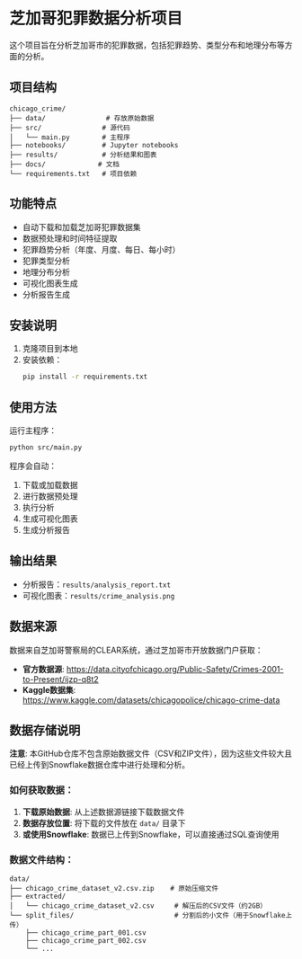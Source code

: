 # 芝加哥犯罪数据分析项目

这个项目旨在分析芝加哥市的犯罪数据，包括犯罪趋势、类型分布和地理分布等方面的分析。

## 项目结构

```
chicago_crime/
├── data/               # 存放原始数据
├── src/               # 源代码
│   └── main.py        # 主程序
├── notebooks/         # Jupyter notebooks
├── results/           # 分析结果和图表
├── docs/             # 文档
└── requirements.txt   # 项目依赖
```

## 功能特点

- 自动下载和加载芝加哥犯罪数据集
- 数据预处理和时间特征提取
- 犯罪趋势分析（年度、月度、每日、每小时）
- 犯罪类型分析
- 地理分布分析
- 可视化图表生成
- 分析报告生成

## 安装说明

1. 克隆项目到本地
2. 安装依赖：
   ```bash
   pip install -r requirements.txt
   ```

## 使用方法

运行主程序：
```bash
python src/main.py
```

程序会自动：
1. 下载或加载数据
2. 进行数据预处理
3. 执行分析
4. 生成可视化图表
5. 生成分析报告

## 输出结果

- 分析报告：`results/analysis_report.txt`
- 可视化图表：`results/crime_analysis.png`

## 数据来源

数据来自芝加哥警察局的CLEAR系统，通过芝加哥市开放数据门户获取：
- **官方数据源**: https://data.cityofchicago.org/Public-Safety/Crimes-2001-to-Present/ijzp-q8t2
- **Kaggle数据集**: https://www.kaggle.com/datasets/chicagopolice/chicago-crime-data

## 数据存储说明

**注意**: 本GitHub仓库不包含原始数据文件（CSV和ZIP文件），因为这些文件较大且已经上传到Snowflake数据仓库中进行处理和分析。

### 如何获取数据：
1. **下载原始数据**: 从上述数据源链接下载数据文件
2. **数据存放位置**: 将下载的文件放在 `data/` 目录下
3. **或使用Snowflake**: 数据已上传到Snowflake，可以直接通过SQL查询使用

### 数据文件结构：
```
data/
├── chicago_crime_dataset_v2.csv.zip    # 原始压缩文件
├── extracted/
│   └── chicago_crime_dataset_v2.csv     # 解压后的CSV文件（约2GB）
└── split_files/                         # 分割后的小文件（用于Snowflake上传）
    ├── chicago_crime_part_001.csv
    ├── chicago_crime_part_002.csv
    └── ...
```
